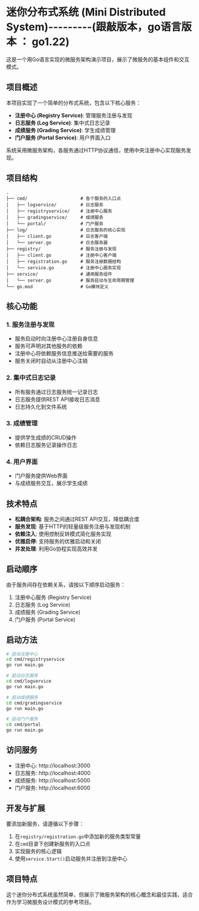 # 迷你分布式系统 (Mini Distributed System)---------(跟敲版本，go语言版本 ： go1.22)

这是一个用Go语言实现的微服务架构演示项目，展示了微服务的基本组件和交互模式。

## 项目概述

本项目实现了一个简单的分布式系统，包含以下核心服务：

- **注册中心 (Registry Service)**: 管理服务注册与发现
- **日志服务 (Log Service)**: 集中式日志记录
- **成绩服务 (Grading Service)**: 学生成绩管理
- **门户服务 (Portal Service)**: 用户界面入口

系统采用微服务架构，各服务通过HTTP协议通信，使用中央注册中心实现服务发现。

## 项目结构

```
.
├── cmd/                    # 各个服务的入口点
│   ├── logservice/         # 日志服务
│   ├── registryservice/    # 注册中心服务
│   ├── gradingservice/     # 成绩服务
│   └── portal/             # 门户服务
├── log/                    # 日志服务的核心实现
│   ├── client.go           # 日志客户端
│   └── server.go           # 日志服务器
├── registry/               # 服务注册与发现
│   ├── client.go           # 注册中心客户端
│   ├── registration.go     # 服务注册数据结构
│   └── service.go          # 注册中心服务实现
├── service/                # 通用服务组件
│   └── server.go           # 服务启动与生命周期管理
└── go.mod                  # Go模块定义
```

## 核心功能

### 1. 服务注册与发现

- 服务启动时向注册中心注册自身信息
- 服务可声明对其他服务的依赖
- 注册中心将依赖服务信息推送给需要的服务
- 服务关闭时自动从注册中心注销

### 2. 集中式日志记录

- 所有服务通过日志服务统一记录日志
- 日志服务提供REST API接收日志消息
- 日志持久化到文件系统

### 3. 成绩管理

- 提供学生成绩的CRUD操作
- 依赖日志服务记录操作日志

### 4. 用户界面

- 门户服务提供Web界面
- 与成绩服务交互，展示学生成绩

## 技术特点

- **松耦合架构**: 服务之间通过REST API交互，降低耦合度
- **服务发现**: 基于HTTP的轻量级服务注册与发现机制
- **依赖注入**: 使用控制反转模式简化服务实现
- **优雅启停**: 支持服务的优雅启动和关闭
- **并发处理**: 利用Go协程实现高效并发

## 启动顺序

由于服务间存在依赖关系，请按以下顺序启动服务：

1. 注册中心服务 (Registry Service)
2. 日志服务 (Log Service)
3. 成绩服务 (Grading Service)
4. 门户服务 (Portal Service)

## 启动方法

```bash
# 启动注册中心
cd cmd/registryservice
go run main.go

# 启动日志服务
cd cmd/logservice
go run main.go

# 启动成绩服务
cd cmd/gradingservice
go run main.go

# 启动门户服务
cd cmd/portal
go run main.go
```

## 访问服务

- 注册中心: http://localhost:3000
- 日志服务: http://localhost:4000
- 成绩服务: http://localhost:5000
- 门户服务: http://localhost:6000

## 开发与扩展

要添加新服务，请遵循以下步骤：

1. 在`registry/registration.go`中添加新的服务类型常量
2. 在`cmd`目录下创建新服务的入口点
3. 实现服务的核心逻辑
4. 使用`service.Start()`启动服务并注册到注册中心

## 项目特点

这个迷你分布式系统虽然简单，但展示了微服务架构的核心概念和最佳实践，适合作为学习微服务设计模式的参考项目。
